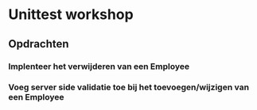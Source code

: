 # Unittest workshop

## Opdrachten

### Implenteer het verwijderen van een Employee


### Voeg server side validatie toe bij het toevoegen/wijzigen van een Employee
